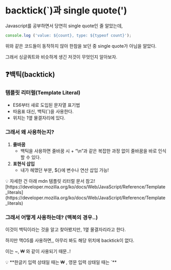 # backtick(`)과 single quote(')

Javascript를 공부하면서 당연히 single quote인 줄 알았는데, 

```jsx
console.log ('value: ${count}, type: ${typeof count}');
```

위와 같은 코드들이 동작하지 않아 한참을 보던 중 single quote가 아님을 알았다.

그래서 싱글쿼트와 비슷하게 생긴 저것이 무엇인지 알아보자.

## ❓**백틱(backtick)**

### **템플릿 리터럴(Template Literal)**

- ES6부터 새로 도입된 문자열 표기법
- 따옴표 대신, 백틱(`)을 사용한다.
- 위치는 1옆 물결자리에 있다.

### **그래서 왜 사용하는지?**

1. **줄바꿈**
    - 백틱을 사용하면 줄바꿈 시 + “\n”과 같은 복잡한 과정 없이 줄바꿈을 바로 인식할 수 있다.
2. **표현식 삽입**
    - 내가 헤맸던 부분, ${}에 변수나 연산 삽입 가능!

<aside>
💡 자세한 건 아래 mdn 템플릿 리터럴 문서 참고! [https://developer.mozilla.org/ko/docs/Web/JavaScript/Reference/Template_literals](https://developer.mozilla.org/ko/docs/Web/JavaScript/Reference/Template_literals)

</aside>

### **그래서 어떻게 사용하는데? (맥북의 경우..)**

이것이 백틱이라는 것을 알고 찾아봤지만, 1옆 물결자리라고 한다.

하지만 맥OS를 사용하면,, 아무리 봐도 해당 위치에 backtick이 없다.

이는 ~, ₩ 와 같이 사용되기 때문..!

<aside>
💡 **한글키 입력 상태일 때는 ₩ , 영문 입력 상태일 때는 `**

</aside>